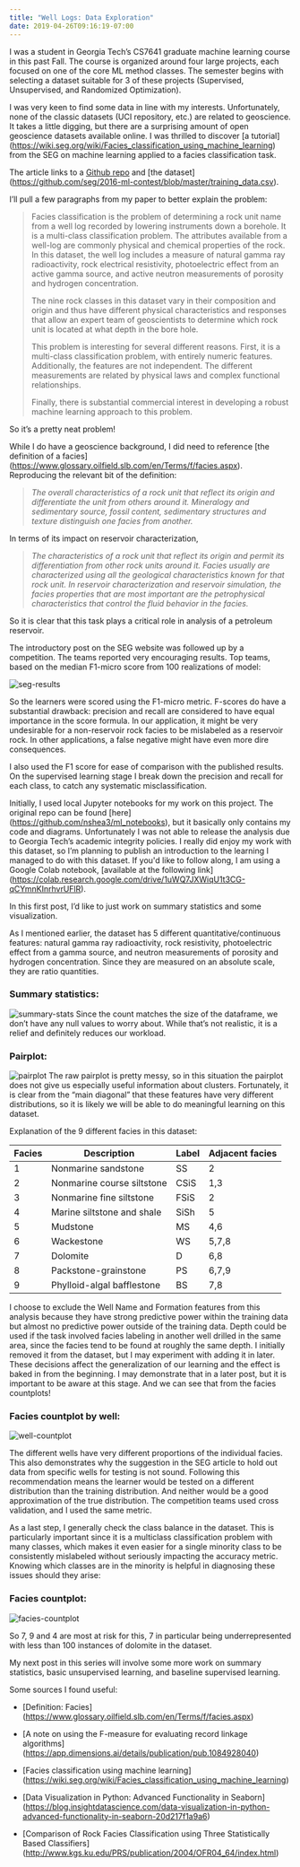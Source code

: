 ```yaml
---
title: "Well Logs: Data Exploration"
date: 2019-04-26T09:16:19-07:00
---
```


I was a student in Georgia Tech’s CS7641 graduate machine learning course in this past Fall. The course is organized around four large projects, each focused on one of the core ML method classes. The semester begins with selecting a dataset suitable for 3 of these projects (Supervised, Unsupervised, and Randomized Optimization). 

I was very keen to find some data in line with my interests. Unfortunately, none of the classic datasets (UCI repository, etc.) are related to geoscience. It takes a little digging, but there are a surprising amount of open geoscience datasets available online. I was thrilled to discover [a tutorial] (https://wiki.seg.org/wiki/Facies_classification_using_machine_learning)  from the SEG on machine learning applied to a facies classification task. 

The article links to a [Github repo](https://github.com/seg/2016-ml-contest) and [the dataset] (https://github.com/seg/2016-ml-contest/blob/master/training_data.csv).

I’ll pull a few paragraphs from my paper to better explain the problem:

>Facies classification is the problem of determining a rock unit name from a well log recorded by lowering instruments down a borehole. It is a multi-class classification problem. The attributes available from a well-log are commonly physical and chemical properties of the rock. In this dataset, the well log includes a measure of natural gamma ray radioactivity, rock electrical resistivity, photoelectric effect from an active gamma source, and active neutron measurements of porosity and hydrogen concentration. 
>
>The nine rock classes in this dataset vary in their composition and origin and thus have different physical characteristics and responses that allow an expert team of geoscientists to determine which rock unit is located at what depth in the bore hole. 
>
>This problem is interesting for several different reasons. First, it is a multi-class classification problem, with entirely numeric features. Additionally, the features are not independent. The different measurements are related by physical laws and complex functional relationships. 
>
>Finally, there is substantial commercial interest in developing a robust machine learning approach to this problem.

So it’s a pretty neat problem! 

While I do have a geoscience background, I did need to reference [the definition of a facies] (https://www.glossary.oilfield.slb.com/en/Terms/f/facies.aspx). Reproducing the relevant bit of the definition:

> *The overall characteristics of a rock unit that reflect its origin and differentiate the unit from others around it. Mineralogy and sedimentary source, fossil content, sedimentary structures and texture distinguish one facies from another.*

In terms of its impact on reservoir characterization,

> *The characteristics of a rock unit that reflect its origin and permit its differentiation from other rock units around it. Facies usually are characterized using all the geological characteristics known for that rock unit. In reservoir characterization and reservoir simulation, the facies properties that are most important are the petrophysical characteristics that control the fluid behavior in the facies.*

So it is clear that this task plays a critical role in analysis of a petroleum reservoir.

The introductory post on the SEG website was followed up by a competition. The teams reported very encouraging results. Top teams, based on the median F1-micro score from 100 realizations of model:

![seg-results](https://i.imgur.com/WNLCv8C.png)

So the learners were scored using the F1-micro metric. F-scores do have a substantial drawback: precision and recall are considered to have equal importance in the score formula. In our application, it might be very undesirable for a non-reservoir rock facies to be mislabeled as a reservoir rock. In other applications, a false negative might have even more dire consequences. 

I also used the F1 score for ease of comparison with the published results. On the supervised learning stage I break down the precision and recall for each class, to catch any systematic misclassification.

Initially, I used local Jupyter notebooks for my work on this project. The original repo can be found [here] (https://github.com/nshea3/ml_notebooks), but it basically only contains my code and diagrams. Unfortunately I was not able to release the analysis due to Georgia Tech’s academic integrity policies. I really did enjoy my work with this dataset, so I’m planning to publish an introduction to the learning I managed to do with this dataset. If you'd like to follow along, I am using a Google Colab notebook, [available at the following link] (https://colab.research.google.com/drive/1uWQ7JXWiqU1t3CG-qCYmnKInrhvrUFlR).

In this first post, I’d like to just work on summary statistics and some visualization. 

As I mentioned earlier, the dataset has 5 different quantitative/continuous features: natural gamma ray radioactivity, rock resistivity, photoelectric effect from a gamma source, and neutron measurements of porosity and hydrogen concentration. Since they are measured on an absolute scale, they are ratio quantities.

### Summary statistics:
![summary-stats](https://i.imgur.com/vTyOIWy.png)
Since the count matches the size of the dataframe, we don’t have any null values to worry about. While that’s not realistic, it is a relief and definitely reduces our workload. 

### Pairplot:
![pairplot](https://i.imgur.com/we8lKaB.png)
The raw pairplot is pretty messy, so in this situation the pairplot does not give us especially useful information about clusters. Fortunately, it is clear from the “main diagonal” that these features have very different distributions, so it is likely we will be able to do meaningful learning on this dataset.

Explanation of the 9 different facies in this dataset:

Facies	|Description				|Label	|Adjacent facies
--------|---------------------------|-------|----------------
1		|Nonmarine sandstone		|SS		|2
2		|Nonmarine course siltstone	|CSiS	|1,3
3		|Nonmarine fine siltstone	|FSiS	|2
4		|Marine siltstone and shale	|SiSh	|5
5		|Mudstone					|MS		|4,6
6		|Wackestone					|WS		|5,7,8
7		|Dolomite					|D		|6,8
8		|Packstone-grainstone		|PS		|6,7,9
9		|Phylloid-algal bafflestone	|BS		|7,8

I choose to exclude the Well Name and Formation features from this analysis because they have strong predictive power within the training data but almost no predictive power outside of the training data. Depth could be used if the task involved facies labeling in another well drilled in the same area, since the facies tend to be found at roughly the same depth. I initially removed it from the dataset, but I may experiment with adding it in later. These decisions affect the generalization of our learning and the effect is baked in from the beginning. I may demonstrate that in a later post, but it is important to be aware at this stage. And we can see that from the facies countplots! 

### Facies countplot by well:
![well-countplot](https://i.imgur.com/sHn2YJS.png)

The different wells have very different proportions of the individual facies.
This also demonstrates why the suggestion in the SEG article to hold out data from specific wells for testing is not sound. Following this recommendation means the learner would be tested on a different distribution than the training distribution. And neither would be a good approximation of the true distribution. The competition teams used cross validation, and I used the same metric. 

As a last step, I generally check the class balance in the dataset. This is particularly important since it is a multiclass classification problem with many classes, which makes it even easier for a single minority class to be consistently mislabeled without seriously impacting the accuracy metric. Knowing which classes are in the minority is helpful in diagnosing these issues should they arise:

### Facies countplot:
![facies-countplot](https://i.imgur.com/bSvwcnH.png)

So 7, 9 and 4 are most at risk for this, 7 in particular being underrepresented with less than 100 instances of dolomite in the dataset. 

My next post in this series will involve some more work on summary statistics, basic unsupervised learning, and baseline supervised learning.

Some sources I found useful:

* [Definition: Facies] (https://www.glossary.oilfield.slb.com/en/Terms/f/facies.aspx)

* [A note on using the F-measure for evaluating record linkage algorithms]
(https://app.dimensions.ai/details/publication/pub.1084928040)

* [Facies classification using machine learning]
(https://wiki.seg.org/wiki/Facies_classification_using_machine_learning)

* [Data Visualization in Python: Advanced Functionality in Seaborn]
(https://blog.insightdatascience.com/data-visualization-in-python-advanced-functionality-in-seaborn-20d217f1a9a6)

* [Comparison of Rock Facies Classification using Three Statistically Based Classifiers]
(http://www.kgs.ku.edu/PRS/publication/2004/OFR04_64/index.html)
